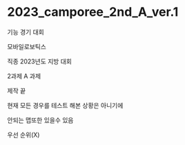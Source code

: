# 2023_camporee_2nd_A_ver.1

기능 경기 대회 

모바일로보틱스

직종 2023년도 지방 대회

2과제 A 과제

제작 끝 

현재 모든 경우를 테스트 해본 상황은 아니기에

안되는 맵또한 있을수 있음

우선 순위(X)
